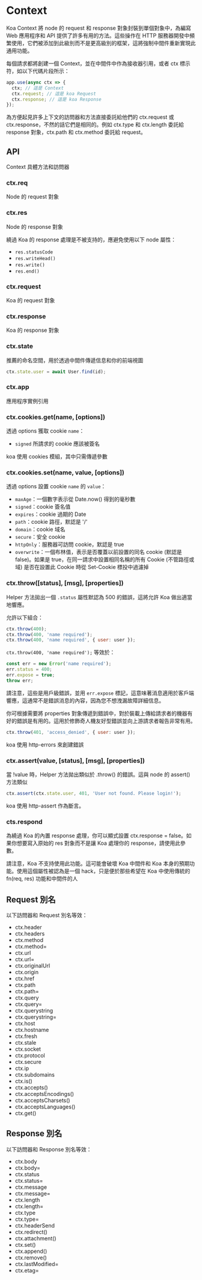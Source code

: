 # Context

Koa Context 將 node 的 request 和 response 對象封裝到單個對象中，為編寫 Web 應用程序和 API 提供了許多有用的方法。這些操作在 HTTP 服務器開發中頻繁使用，它們被添加到此級別而不是更高級別的框架，這將強制中間件重新實現此通用功能。

每個請求都將創建一個 Context，並在中間件中作為接收器引用，或者 ctx 標示符，如以下代碼片段所示：

```javascript
app.use(async ctx => {
  ctx; // 這是 Context
  ctx.request; // 這是 koa Request
  ctx.response; // 這是 koa Response
});
```

為方便起見許多上下文的訪問器和方法直接委託給他們的 ctx.request 或 ctx.response，不然的話它們是相同的。例如 ctx.type 和 ctx.length 委託給 response 對象，ctx.path 和 ctx.method 委託給 request。

## API

Context 具體方法和訪問器

### ctx.req

Node 的 request 對象

### ctx.res

Node 的 response 對象

繞過 Koa 的 response 處理是不被支持的，應避免使用以下 node 屬性：

- `res.statusCode`
- `res.writeHead()`
- `res.write()`
- `res.end()`

### ctx.request

Koa 的 request 對象

### ctx.response

Koa 的 response 對象

### ctx.state

推薦的命名空間，用於透過中間件傳遞信息和你的前端視圖

```javascript
ctx.state.user = await User.find(id);
```

### ctx.app

應用程序實例引用

### ctx.cookies.get(name, [options])

透過 options 獲取 cookie `name`：

- `signed` 所請求的 cookie 應該被簽名

koa 使用 cookies 模組，其中只需傳遞參數

### ctx.cookies.set(name, value, [options])

透過 options 設置 cookie `name` 的 `value`：

- `maxAge`：一個數字表示從 Date.now() 得到的毫秒數
- `signed`：cookie 簽名值
- `expires`：cookie 過期的 Date
- `path`：cookie 路徑，默認是 '/'
- `domain`：cookie 域名
- `secure`：安全 cookie
- `httpOnly`：服務器可訪問 cookie，默認是 true
- `overwrite`：一個布林值，表示是否覆蓋以前設置的同名 cookie (默認是 false)。如果是 true，在同一請求中設置相同名稱的所有 Cookie (不管路徑或域) 是否在設置此 Cookie 時從 Set-Cookie 標投中過濾掉

### ctx.throw([status], [msg], [properties])

Helper 方法拋出一個 `.status` 屬性默認為 500 的錯誤，這將允許 Koa 做出適當地響應。

允許以下組合：

```javascript
ctx.throw(400);
ctx.throw(400, 'name required');
ctx.throw(400, 'name required', { user: user });
```

`ctx.throw(400, 'name required');` 等效於：

```javascript
const err = new Error('name required');
err.status = 400;
err.expose = true;
throw err;
```

請注意，這些是用戶級錯誤，並用 `err.expose` 標記，這意味著消息適用於客戶端響應，這通常不是錯誤消息的內容，因為您不想洩漏故障詳細信息。

你可根據需要將 properties 對象傳遞到錯誤中，對於裝載上傳給請求者的機器有好的錯誤是有用的。這用於修飾奇人機友好型錯誤並向上游請求者報告非常有用。

```javascript
ctx.throw(401, 'access_denied', { user: user });
```

koa 使用 http-errors 來創建錯誤

### ctx.assert(value, [status], [msg], [properties])

當 !value 時，Helper 方法拋出類似於 .throw() 的錯誤。這與 node 的 assert() 方法類似

```javascript
ctx.assert(ctx.state.user, 401, 'User not found. Please login!');
```

koa 使用 http-assert 作為斷言。

### cts.respond

為繞過 Koa 的內置 response 處理，你可以顯式設置 ctx.response = false。如果你想要寫入原始的 res 對象而不是讓 Koa 處理你的 response，請使用此參數。

請注意，Koa 不支持使用此功能。這可能會破壞 Koa 中間件和 Koa 本身的預期功能。使用這個屬性被認為是一個 hack，只是便於那些希望在 Koa 中使用傳統的 fn(req, res) 功能和中間件的人

## Request 別名

以下訪問器和 Request 別名等效：

- ctx.header
- ctx.headers
- ctx.method
- ctx.method=
- ctx.url
- ctx.url=
- ctx.originalUrl
- ctx.origin
- ctx.href
- ctx.path
- ctx.path=
- ctx.query
- ctx.query=
- ctx.querystring
- ctx.querystring=
- ctx.host
- ctx.hostname
- ctx.fresh
- ctx.stale
- ctx.socket
- ctx.protocol
- ctx.secure
- ctx.ip
- ctx.subdomains
- ctx.is()
- ctx.accepts()
- ctx.acceptsEncodings()
- ctx.acceptsCharsets()
- ctx.acceptsLanguages()
- ctx.get()

## Response 別名

以下訪問器和 Response 別名等效：

- ctx.body
- ctx.body=
- ctx.status
- ctx.status=
- ctx.message
- ctx.message=
- ctx.length
- ctx.length=
- ctx.type
- ctx.type=
- ctx.headerSend
- ctx.redirect()
- ctx.attachment()
- ctx.set()
- ctx.append()
- ctx.remove()
- ctx.lastModified=
- ctx.etag=
